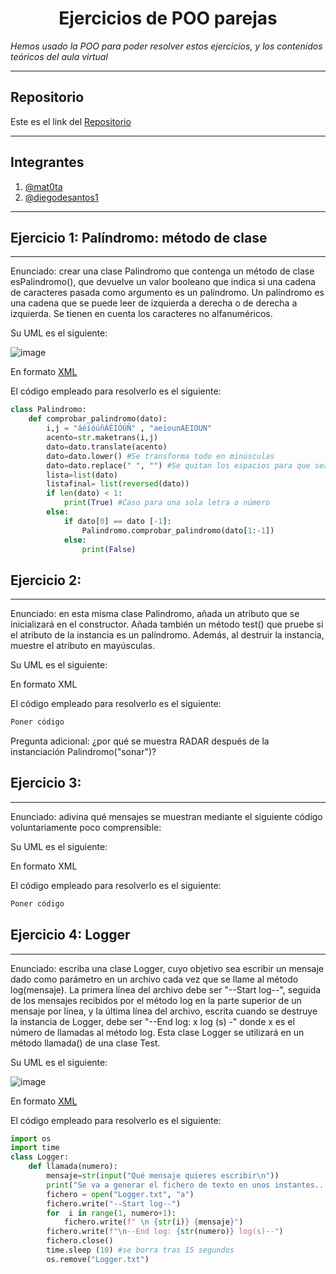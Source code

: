 <h1 align="center">Ejercicios de POO parejas</h1>

*Hemos usado la POO para poder resolver estos ejercicios, y los contenidos teóricos del aula virtual*

***

<h2>Repositorio</h2>

Este es el link del [Repositorio](https://github.com/Diegodesantos1/Ejercicios_POO_Parejas)

***

<h2>Integrantes</h2>

1. [@mat0ta](https://github.com/mat0ta)
2. [@diegodesantos1](https://github.com/Diegodesantos1)

***

<h2>Ejercicio 1: Palíndromo: método de clase</h2>

***

Enunciado: crear una clase Palindromo que contenga un método de clase esPalindromo(), que devuelve un valor booleano que indica si una cadena de caracteres pasada como argumento es un palíndromo. Un palíndromo es una cadena que se puede leer de izquierda a derecha o de derecha a izquierda. Se tienen en cuenta los caracteres no alfanuméricos.

Su UML es el siguiente:

![image](https://user-images.githubusercontent.com/91721855/159012959-12847b6d-df9b-4df5-bee9-b5913c77b071.png)

En formato [XML](https://github.com/Diegodesantos1/Ejercicios_POO_Parejas/blob/main/UML/Ejercicio1.drawio)

El código empleado para resolverlo es el siguiente:

```python
class Palindromo:
    def comprobar_palindromo(dato):
        i,j = "áéíóúñÁÉÍÓÚÑ" , "aeiounAEIOUN"
        acento=str.maketrans(i,j)
        dato=dato.translate(acento)
        dato=dato.lower() #Se transforma todo en minúsculas
        dato=dato.replace(" ", "") #Se quitan los espacios para que sea más sencillo
        lista=list(dato)
        listafinal= list(reversed(dato))
        if len(dato) < 1:
            print(True) #Caso para una sola letra o número
        else:
            if dato[0] == dato [-1]:
                Palindromo.comprobar_palindromo(dato[1:-1])
            else:
                print(False)
```
<h2>Ejercicio 2:</h2>

*** 

Enunciado: en esta misma clase Palindromo, añada un atributo que se inicializará en el constructor. Añada también un método test() que pruebe si el atributo de la instancia es un palíndromo. Además, al destruir la instancia, muestre el atributo en mayúsculas.

Su UML es el siguiente:

En formato XML

El código empleado para resolverlo es el siguiente:

```python
Poner código
``` 
Pregunta adicional: ¿por qué se muestra RADAR después de la instanciación Palindromo("sonar")?

<h2>Ejercicio 3:</h2>

***

Enunciado: adivina qué mensajes se muestran mediante el siguiente código voluntariamente poco comprensible:

Su UML es el siguiente:


En formato XML

El código empleado para resolverlo es el siguiente:

```python
Poner código
```

<h2>Ejercicio 4: Logger</h2>

*** 

Enunciado: escriba una clase Logger, cuyo objetivo sea escribir un mensaje dado como parámetro en un archivo cada vez que se llame al método log(mensaje). La primera línea del archivo debe ser "--Start log--", seguida de los mensajes recibidos por el método log en la parte superior de un mensaje por línea, y la última línea del archivo, escrita cuando se destruye la instancia de Logger, debe ser "--End log: x log (s) -" donde x es el número de llamadas al método log. Esta clase Logger se utilizará en un método llamada() de una clase Test.

Su UML es el siguiente:

![image](https://user-images.githubusercontent.com/91721855/159013115-8d23095a-1086-46f2-8550-d400eb1dfd5e.png)

En formato [XML](https://github.com/Diegodesantos1/Ejercicios_POO_Parejas/blob/main/UML/Ejercicio4.drawio)

El código empleado para resolverlo es el siguiente:

```python
import os
import time
class Logger:
    def llamada(numero):
        mensaje=str(input("Qué mensaje quieres escribir\n"))
        print("Se va a generar el fichero de texto en unos instantes...")
        fichero = open("Logger.txt", "a")
        fichero.write("--Start log--")
        for  i in range(1, numero+1):
            fichero.write(f" \n {str(i)} {mensaje}")
        fichero.write(f"\n--End log: {str(numero)} log(s)--")
        fichero.close()
        time.sleep (10) #se borra tras 15 segundos
        os.remove("Logger.txt")
```
